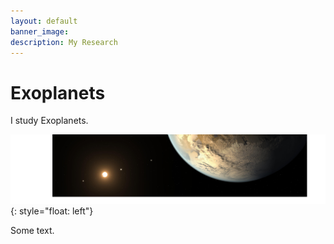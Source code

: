 ```yaml
---
layout: default
banner_image:
description: My Research
---
```


# Exoplanets

I study Exoplanets.

![image](banner.png){: style="float: left"}

Some text.
